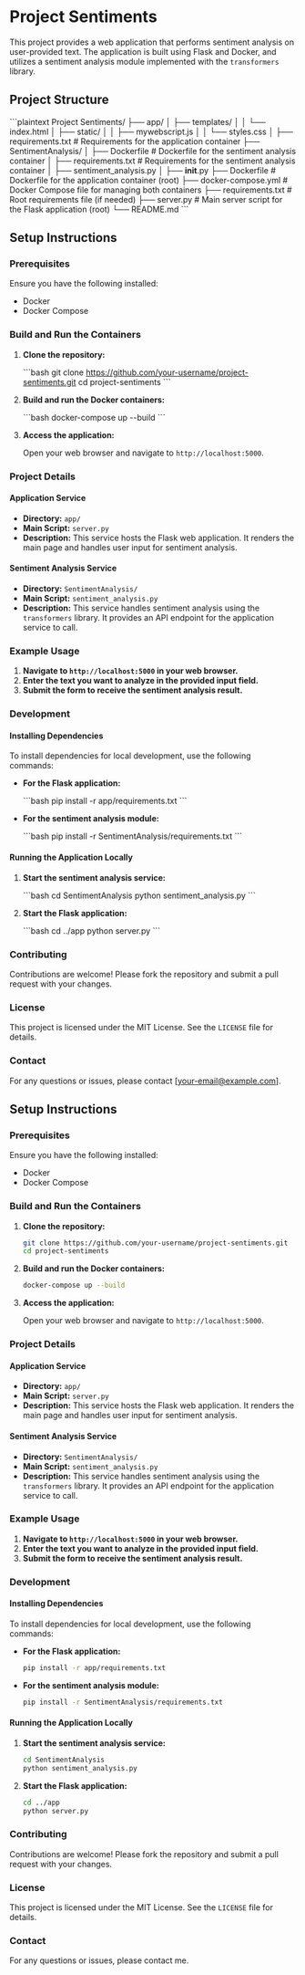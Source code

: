 # Project Sentiments

This project provides a web application that performs sentiment analysis on user-provided text. The application is built using Flask and Docker, and utilizes a sentiment analysis module implemented with the `transformers` library.

## Project Structure

\```plaintext
Project Sentiments/
├── app/
│   ├── templates/
│   │   └── index.html
│   ├── static/
│   │   ├── mywebscript.js
│   │   └── styles.css
│   ├── requirements.txt    # Requirements for the application container
├── SentimentAnalysis/
│   ├── Dockerfile          # Dockerfile for the sentiment analysis container
│   ├── requirements.txt    # Requirements for the sentiment analysis container
│   ├── sentiment_analysis.py
│   ├── __init__.py
├── Dockerfile              # Dockerfile for the application container (root)
├── docker-compose.yml      # Docker Compose file for managing both containers
├── requirements.txt        # Root requirements file (if needed)
├── server.py               # Main server script for the Flask application (root)
└── README.md
\```

## Setup Instructions

### Prerequisites

Ensure you have the following installed:
- Docker
- Docker Compose

### Build and Run the Containers

1. **Clone the repository:**

    \```bash
    git clone https://github.com/your-username/project-sentiments.git
    cd project-sentiments
    \```

2. **Build and run the Docker containers:**

    \```bash
    docker-compose up --build
    \```

3. **Access the application:**

    Open your web browser and navigate to `http://localhost:5000`.

### Project Details

#### Application Service

- **Directory:** `app/`
- **Main Script:** `server.py`
- **Description:** This service hosts the Flask web application. It renders the main page and handles user input for sentiment analysis.

#### Sentiment Analysis Service

- **Directory:** `SentimentAnalysis/`
- **Main Script:** `sentiment_analysis.py`
- **Description:** This service handles sentiment analysis using the `transformers` library. It provides an API endpoint for the application service to call.

### Example Usage

1. **Navigate to `http://localhost:5000` in your web browser.**
2. **Enter the text you want to analyze in the provided input field.**
3. **Submit the form to receive the sentiment analysis result.**

### Development

#### Installing Dependencies

To install dependencies for local development, use the following commands:

- **For the Flask application:**

    \```bash
    pip install -r app/requirements.txt
    \```

- **For the sentiment analysis module:**

    \```bash
    pip install -r SentimentAnalysis/requirements.txt
    \```

#### Running the Application Locally

1. **Start the sentiment analysis service:**

    \```bash
    cd SentimentAnalysis
    python sentiment_analysis.py
    \```

2. **Start the Flask application:**

    \```bash
    cd ../app
    python server.py
    \```

### Contributing

Contributions are welcome! Please fork the repository and submit a pull request with your changes.

### License

This project is licensed under the MIT License. See the `LICENSE` file for details.

### Contact

For any questions or issues, please contact [your-email@example.com].

## Setup Instructions

### Prerequisites

Ensure you have the following installed:
- Docker
- Docker Compose

### Build and Run the Containers

1. **Clone the repository:**

    ```bash
    git clone https://github.com/your-username/project-sentiments.git
    cd project-sentiments
    ```

2. **Build and run the Docker containers:**

    ```bash
    docker-compose up --build
    ```

3. **Access the application:**

    Open your web browser and navigate to `http://localhost:5000`.

### Project Details

#### Application Service

- **Directory:** `app/`
- **Main Script:** `server.py`
- **Description:** This service hosts the Flask web application. It renders the main page and handles user input for sentiment analysis.

#### Sentiment Analysis Service

- **Directory:** `SentimentAnalysis/`
- **Main Script:** `sentiment_analysis.py`
- **Description:** This service handles sentiment analysis using the `transformers` library. It provides an API endpoint for the application service to call.

### Example Usage

1. **Navigate to `http://localhost:5000` in your web browser.**
2. **Enter the text you want to analyze in the provided input field.**
3. **Submit the form to receive the sentiment analysis result.**

### Development

#### Installing Dependencies

To install dependencies for local development, use the following commands:

- **For the Flask application:**

    ```bash
    pip install -r app/requirements.txt
    ```

- **For the sentiment analysis module:**

    ```bash
    pip install -r SentimentAnalysis/requirements.txt
    ```

#### Running the Application Locally

1. **Start the sentiment analysis service:**

    ```bash
    cd SentimentAnalysis
    python sentiment_analysis.py
    ```

2. **Start the Flask application:**

    ```bash
    cd ../app
    python server.py
    ```

### Contributing

Contributions are welcome! Please fork the repository and submit a pull request with your changes.

### License

This project is licensed under the MIT License. See the `LICENSE` file for details.

### Contact

For any questions or issues, please contact me.

